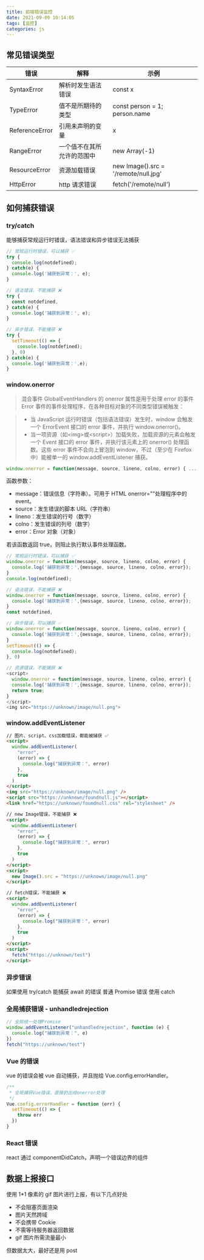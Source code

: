 ```yaml
---
title: 前端错误监控
date: 2021-09-09 10:14:05
tags: [监控]
categories: js
---
```


## 常见错误类型

| 错误           | 解释                       | 示例                                 |
| -------------- | -------------------------- | ------------------------------------ |
| SyntaxError    | 解析时发生语法错误         | const x                              |
| TypeError      | 值不是所期待的类型         | const person = 1; person.name        |
| ReferenceError | 引用未声明的变量           | x                                    |
| RangeError     | 一个值不在其所允许的范围中 | new Array(-1)                        |
| ResourceError  | 资源加载错误               | new Image().src = '/remote/null.jpg' |
| HttpError      | http 请求错误              | fetch('/remote/null')                |

<!--more-->

## 如何捕获错误

### try/catch

能够捕获常规运行时错误，语法错误和异步错误无法捕获

```js
// 常规运行时错误，可以捕获 ✅
try {
  console.log(notdefined);
} catch(e) {
  console.log('捕获到异常：', e);
}

// 语法错误，不能捕获 ❌
try {
  const notdefined,
} catch(e) {
  console.log('捕获到异常：', e);
}

// 异步错误，不能捕获 ❌
try {
  setTimeout(() => {
    console.log(notdefined);
  }, 0)
} catch(e) {
  console.log('捕获到异常：',e);
}

```

### window.onerror

> 混合事件 GlobalEventHandlers 的 onerror 属性是用于处理 error 的事件
> Error 事件的事件处理程序，在各种目标对象的不同类型错误被触发：

> - 当 JavaScript 运行时错误（包括语法错误）发生时，window 会触发一个 ErrorEvent 接口的 error 事件，并执行 window.onerror()。
> - 当一项资源（如\<img\>或\<script\>）加载失败，加载资源的元素会触发一个 Event 接口的 error 事件，并执行该元素上的 onerror() 处理函数。这些 error 事件不会向上冒泡到 window，不过（至少在 Firefox 中）能被单一的 window.addEventListener 捕获。

```js
window.onerror = function(message, source, lineno, colno, error) { ... }
```

函数参数：

- message：错误信息（字符串）。可用于 HTML onerror=""处理程序中的 event。
- source：发生错误的脚本 URL（字符串）
- lineno：发生错误的行号（数字）
- colno：发生错误的列号（数字）
- error：Error 对象（对象）

若该函数返回 true，则阻止执行默认事件处理函数。

```js
// 常规运行时错误，可以捕获 ✅
window.onerror = function(message, source, lineno, colno, error) {
  console.log('捕获到异常：',{message, source, lineno, colno, error});
}
console.log(notdefined);

// 语法错误，不能捕获 ❌
window.onerror = function(message, source, lineno, colno, error) {
  console.log('捕获到异常：',{message, source, lineno, colno, error});
}
const notdefined,

// 异步错误，可以捕获 ✅
window.onerror = function(message, source, lineno, colno, error) {
  console.log('捕获到异常：',{message, source, lineno, colno, error});
}
setTimeout(() => {
  console.log(notdefined);
}, 0)

// 资源错误，不能捕获 ❌
<script>
  window.onerror = function(message, source, lineno, colno, error) {
  console.log('捕获到异常：',{message, source, lineno, colno, error});
  return true;
}
</script>
<img src="https://unknown/image/null.png">

```

### window.addEventListener

```html
// 图片、script、css加载错误，都能被捕获 ✅
<script>
  window.addEventListener(
    "error",
    (error) => {
      console.log("捕获到异常：", error)
    },
    true
  )
</script>
<img src="https://unknown/image/null.png" />
<script src="https://unknown/foundnull.js"></script>
<link href="https://unknown/foundnull.css" rel="stylesheet" />

// new Image错误，不能捕获 ❌
<script>
  window.addEventListener(
    "error",
    (error) => {
      console.log("捕获到异常：", error)
    },
    true
  )
</script>
<script>
  new Image().src = "https://unknown/image/null.png"
</script>

// fetch错误，不能捕获 ❌
<script>
  window.addEventListener(
    "error",
    (error) => {
      console.log("捕获到异常：", error)
    },
    true
  )
</script>
<script>
  fetch("https://unknown/test")
</script>
```

### 异步错误

如果使用 try/catch 能捕获 await 的错误
普通 Promise 错误 使用 catch

### 全局捕获错误 - unhandledrejection

```js
// 全局统一处理Promise
window.addEventListener("unhandledrejection", function (e) {
  console.log("捕获到异常：", e)
})
fetch("https://unknown/test")
```

### Vue 的错误

vue 的错误会被 vue 自动捕获，并且抛给 Vue.config.errorHandler。

```js
/**
 * 全局捕获Vue错误，直接扔出给onerror处理
 */
Vue.config.errorHandler = function (err) {
  setTimeout(() => {
    throw err
  })
}
```

### React 错误

react 通过 componentDidCatch，声明一个错误边界的组件

## 数据上报接口

使用 1\*1 像素的 gif 图片进行上报，有以下几点好处

- 不会阻塞页面渲染
- 图片天然跨域
- 不会携带 Cookie
- 不需等待服务器返回数据
- gif 图片所需流量最小

但数据太大，最好还是用 post

